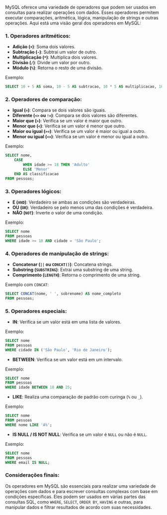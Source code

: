 MySQL oferece uma variedade de operadores que podem ser usados em consultas para realizar operações com dados. Esses operadores permitem executar comparações, aritmética, lógica, manipulação de strings e outras operações. Aqui está uma visão geral dos operadores em MySQL:

### 1. **Operadores aritméticos**:

- **Adição (`+`)**: Soma dois valores.
- **Subtração (`-`)**: Subtrai um valor de outro.
- **Multiplicação (`*`)**: Multiplica dois valores.
- **Divisão (`/`)**: Divide um valor por outro.
- **Módulo (`%`)**: Retorna o resto de uma divisão.

Exemplo:

```sql
SELECT 10 + 5 AS soma, 10 - 5 AS subtracao, 10 * 5 AS multiplicacao, 10 / 5 AS divisao;
```

### 2. **Operadores de comparação**:

- **Igual (`=`)**: Compara se dois valores são iguais.
- **Diferente (`<>` ou `!=`)**: Compara se dois valores são diferentes.
- **Maior que (`>`)**: Verifica se um valor é maior que outro.
- **Menor que (`<`)**: Verifica se um valor é menor que outro.
- **Maior ou igual (`>=`)**: Verifica se um valor é maior ou igual a outro.
- **Menor ou igual (`<=`)**: Verifica se um valor é menor ou igual a outro.

Exemplo:

```sql
SELECT nome,
    CASE
        WHEN idade >= 18 THEN 'Adulto'
        ELSE 'Menor'
    END AS classificacao
FROM pessoas;
```

### 3. **Operadores lógicos**:

- **E (`AND`)**: Verdadeiro se ambas as condições são verdadeiras.
- **OU (`OR`)**: Verdadeiro se pelo menos uma das condições é verdadeira.
- **NÃO (`NOT`)**: Inverte o valor de uma condição.

Exemplo:

```sql
SELECT nome
FROM pessoas
WHERE idade >= 18 AND cidade = 'São Paulo';
```

### 4. **Operadores de manipulação de strings**:

- **Concatenar (`||` ou `CONCAT()`)**: Concatena strings.
- **Substring (`SUBSTRING`)**: Extrai uma substring de uma string.
- **Comprimento (`LENGTH`)**: Retorna o comprimento de uma string.

Exemplo com `CONCAT`:

```sql
SELECT CONCAT(nome, ' ', sobrenome) AS nome_completo
FROM pessoas;
```

### 5. **Operadores especiais**:

- **IN**: Verifica se um valor está em uma lista de valores.
  
Exemplo:

```sql
SELECT nome
FROM pessoas
WHERE cidade IN ('São Paulo', 'Rio de Janeiro');
```

- **BETWEEN**: Verifica se um valor está em um intervalo.

Exemplo:

```sql
SELECT nome
FROM pessoas
WHERE idade BETWEEN 18 AND 25;
```

- **LIKE**: Realiza uma comparação de padrão com curinga (`%` ou `_`).

Exemplo:

```sql
SELECT nome
FROM pessoas
WHERE nome LIKE 'A%';
```

- **IS NULL / IS NOT NULL**: Verifica se um valor é `NULL` ou não é `NULL`.

Exemplo:

```sql
SELECT nome
FROM pessoas
WHERE email IS NULL;
```

### Considerações finais:

Os operadores em MySQL são essenciais para realizar uma variedade de operações com dados e para escrever consultas complexas com base em condições específicas. Eles podem ser usados em várias partes das consultas SQL, como `WHERE`, `SELECT`, `ORDER BY`, `HAVING` e outras, para manipular dados e filtrar resultados de acordo com suas necessidades.
